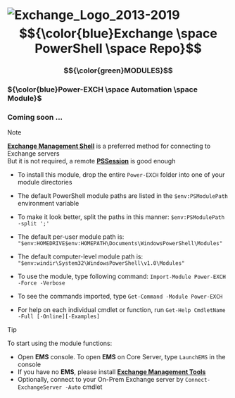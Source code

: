 # ![Exchange_Logo_2013-2019](https://github.com/rgel/Exchange/assets/6964549/9b69912f-ac12-4224-af84-5fa7cc30946d)$${\color{blue}Exchange \space PowerShell \space Repo}$$

### $${\color{green}MODULES}$$

### ${\color{blue}Power-EXCH \space Automation \space Module}$
### Coming soon ...

> [!NOTE]
> [<b>Exchange Management Shell</b>](https://learn.microsoft.com/en-us/powershell/exchange/open-the-exchange-management-shell?view=exchange-ps) is a preferred method for connecting to Exchange servers\
> But it is not required, a remote [<b>PSSession</b>](https://learn.microsoft.com/en-us/powershell/exchange/connect-to-exchange-servers-using-remote-powershell?view=exchange-ps) is good enough

+ To install this module, drop the entire `Power-EXCH` folder into one of your module directories

+ The default PowerShell module paths are listed in the `$env:PSModulePath` environment variable

+ To make it look better, split the paths in this manner: `$env:PSModulePath -split ';'`

+ The default per-user module path is: `"$env:HOMEDRIVE$env:HOMEPATH\Documents\WindowsPowerShell\Modules"`

+ The default computer-level module path is: `"$env:windir\System32\WindowsPowerShell\v1.0\Modules"`

+ To use the module, type following command: `Import-Module Power-EXCH -Force -Verbose`

+ To see the commands imported, type `Get-Command -Module Power-EXCH`

+ For help on each individual cmdlet or function, run `Get-Help CmdletName -Full [-Online][-Examples]`

> [!TIP]
> To start using the module functions:

+ Open <b>EMS</b> console. To open <b>EMS</b> on Core Server, type `LaunchEMS` in the console
+ If you have no <b>EMS</b>, please install [<b>Exchange Management Tools</b>](https://learn.microsoft.com/en-us/exchange/plan-and-deploy/post-installation-tasks/install-management-tools?view=exchserver-2019)
+ Optionally, connect to your On-Prem Exchange server by `Connect-ExchangeServer -Auto` cmdlet
